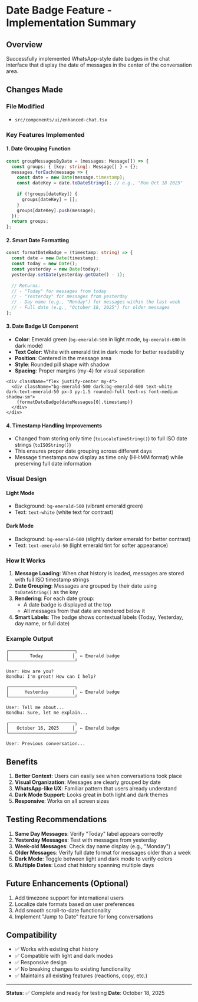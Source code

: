 # Date Badge Feature - Implementation Summary

## Overview
Successfully implemented WhatsApp-style date badges in the chat interface that display the date of messages in the center of the conversation area.

## Changes Made

### File Modified
- `src/components/ui/enhanced-chat.tsx`

### Key Features Implemented

#### 1. **Date Grouping Function**
```typescript
const groupMessagesByDate = (messages: Message[]) => {
  const groups: { [key: string]: Message[] } = {};
  messages.forEach(message => {
    const date = new Date(message.timestamp);
    const dateKey = date.toDateString(); // e.g., "Mon Oct 18 2025"
    
    if (!groups[dateKey]) {
      groups[dateKey] = [];
    }
    groups[dateKey].push(message);
  });
  return groups;
};
```

#### 2. **Smart Date Formatting**
```typescript
const formatDateBadge = (timestamp: string) => {
  const date = new Date(timestamp);
  const today = new Date();
  const yesterday = new Date(today);
  yesterday.setDate(yesterday.getDate() - 1);
  
  // Returns:
  // - "Today" for messages from today
  // - "Yesterday" for messages from yesterday
  // - Day name (e.g., "Monday") for messages within the last week
  // - Full date (e.g., "October 18, 2025") for older messages
};
```

#### 3. **Date Badge UI Component**
- **Color**: Emerald green (`bg-emerald-500` in light mode, `bg-emerald-600` in dark mode)
- **Text Color**: White with emerald tint in dark mode for better readability
- **Position**: Centered in the message area
- **Style**: Rounded pill shape with shadow
- **Spacing**: Proper margins (my-4) for visual separation

```tsx
<div className="flex justify-center my-4">
  <div className="bg-emerald-500 dark:bg-emerald-600 text-white dark:text-emerald-50 px-3 py-1.5 rounded-full text-xs font-medium shadow-sm">
    {formatDateBadge(dateMessages[0].timestamp)}
  </div>
</div>
```

#### 4. **Timestamp Handling Improvements**
- Changed from storing only time (`toLocaleTimeString()`) to full ISO date strings (`toISOString()`)
- This ensures proper date grouping across different days
- Message timestamps now display as time only (HH:MM format) while preserving full date information

### Visual Design

#### Light Mode
- Background: `bg-emerald-500` (vibrant emerald green)
- Text: `text-white` (white text for contrast)

#### Dark Mode
- Background: `bg-emerald-600` (slightly darker emerald for better contrast)
- Text: `text-emerald-50` (light emerald tint for softer appearance)

### How It Works

1. **Message Loading**: When chat history is loaded, messages are stored with full ISO timestamp strings
2. **Date Grouping**: Messages are grouped by their date using `toDateString()` as the key
3. **Rendering**: For each date group:
   - A date badge is displayed at the top
   - All messages from that date are rendered below it
4. **Smart Labels**: The badge shows contextual labels (Today, Yesterday, day name, or full date)

### Example Output

```
┌─────────────────────────┐
│        Today           │  ← Emerald badge
└─────────────────────────┘

User: How are you?
Bondhu: I'm great! How can I help?

┌─────────────────────────┐
│      Yesterday         │  ← Emerald badge
└─────────────────────────┘

User: Tell me about...
Bondhu: Sure, let me explain...

┌─────────────────────────┐
│   October 16, 2025     │  ← Emerald badge
└─────────────────────────┘

User: Previous conversation...
```

## Benefits

1. **Better Context**: Users can easily see when conversations took place
2. **Visual Organization**: Messages are clearly grouped by date
3. **WhatsApp-like UX**: Familiar pattern that users already understand
4. **Dark Mode Support**: Looks great in both light and dark themes
5. **Responsive**: Works on all screen sizes

## Testing Recommendations

1. **Same Day Messages**: Verify "Today" label appears correctly
2. **Yesterday Messages**: Test with messages from yesterday
3. **Week-old Messages**: Check day name display (e.g., "Monday")
4. **Older Messages**: Verify full date format for messages older than a week
5. **Dark Mode**: Toggle between light and dark mode to verify colors
6. **Multiple Dates**: Load chat history spanning multiple days

## Future Enhancements (Optional)

1. Add timezone support for international users
2. Localize date formats based on user preferences
3. Add smooth scroll-to-date functionality
4. Implement "Jump to Date" feature for long conversations

## Compatibility

- ✅ Works with existing chat history
- ✅ Compatible with light and dark modes
- ✅ Responsive design
- ✅ No breaking changes to existing functionality
- ✅ Maintains all existing features (reactions, copy, etc.)

---

**Status**: ✅ Complete and ready for testing
**Date**: October 18, 2025
